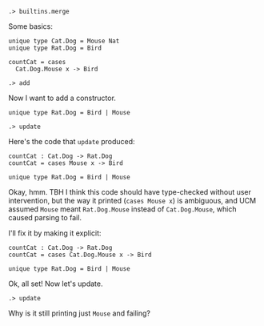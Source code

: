 ```ucm:hide
.> builtins.merge
```

Some basics:

```unison:hide
unique type Cat.Dog = Mouse Nat
unique type Rat.Dog = Bird

countCat = cases
  Cat.Dog.Mouse x -> Bird
```

```ucm
.> add
```

Now I want to add a constructor.

```unison:hide
unique type Rat.Dog = Bird | Mouse
```

```ucm:error
.> update
```

Here's the code that `update` produced:

```unison:error
countCat : Cat.Dog -> Rat.Dog
countCat = cases Mouse x -> Bird

unique type Rat.Dog = Bird | Mouse
```

Okay, hmm. TBH I think this code should have type-checked without user intervention, but the way it printed (`cases Mouse x`) is ambiguous, and UCM assumed `Mouse` meant `Rat.Dog.Mouse` instead of `Cat.Dog.Mouse`, which caused parsing to fail.

I'll fix it by making it explicit:

```unison
countCat : Cat.Dog -> Rat.Dog
countCat = cases Cat.Dog.Mouse x -> Bird

unique type Rat.Dog = Bird | Mouse
```

Ok, all set! Now let's update.

```ucm:error
.> update
```

Why is it still printing just `Mouse` and failing?
